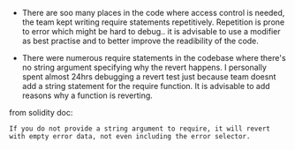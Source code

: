 - There are soo many places in the code where access control is needed, the team kept writing require statements repetitively. Repetition is prone to error which might be hard to debug.. it is advisable to use a modifier as best practise and to better improve the readibility of the code.


- There were numerous require statements in the codebase where there's no string argument specifying why the revert happens. I personally spent almost 24hrs debugging a revert test just because team doesnt add a string statement for the require function. It is advisable to add reasons why a function is reverting.

from solidity doc:
```
If you do not provide a string argument to require, it will revert with empty error data, not even including the error selector.
```